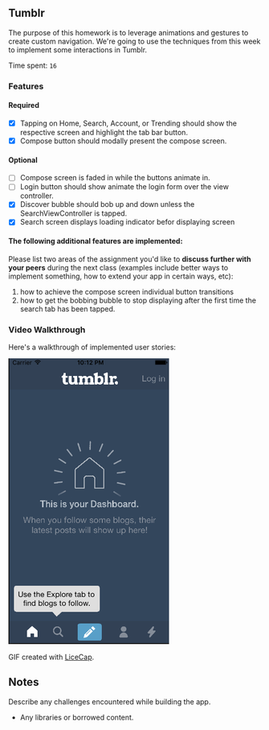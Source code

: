 ## Tumblr

The purpose of this homework is to leverage animations and gestures to create custom navigation. We're going to use the techniques from this week to implement some interactions in Tumblr.

Time spent: `16`

### Features

#### Required

- [x] Tapping on Home, Search, Account, or Trending should show the respective screen and highlight the tab bar button.
- [x] Compose button should modally present the compose screen.

#### Optional

- [ ] Compose screen is faded in while the buttons animate in.
- [ ] Login button should show animate the login form over the view controller.
- [x] Discover bubble should bob up and down unless the SearchViewController is tapped.
- [x] Search screen displays loading indicator befor displaying screen

#### The following **additional** features are implemented:


Please list two areas of the assignment you'd like to **discuss further with your peers** during the next class (examples include better ways to implement something, how to extend your app in certain ways, etc):

1. how to achieve the compose screen individual button transitions
2. how to get the bobbing bubble to stop displaying after the first time the search tab has been tapped.

### Video Walkthrough 

Here's a walkthrough of implemented user stories:

<img src='https://github.com/JonnyA3/Tumblr/blob/master/Tumblr.gif' title='Video Walkthrough' width='' alt='Video Walkthrough' />

GIF created with [LiceCap](http://www.cockos.com/licecap/).

## Notes

Describe any challenges encountered while building the app.

* Any libraries or borrowed content.
